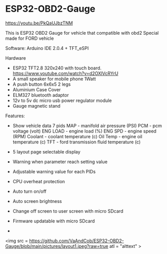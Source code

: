 # ESP32-OBD2-Gauge
https://youtu.be/PkQaUJbzTNM

This is ESP32 OBD2 Gauge for vehicle that compatible with obd2
Special made for FORD vehicle

Software:
Arduino IDE 2.0.4 + TFT_eSPI 

Hardware
- ESP32 TFT2.8 320x240 with touch board. https://www.youtube.com/watch?v=d2OXlVcRYrU
- A small speaker for mobile phone 1Watt
- A push button 6x6x5 2 legs
- Aluminium Case Cover
- ELM327 bluetooth adaptor
- 12v to 5v dc micro usb power regulator module
- Gauge magnetic stand

Features:
- Show vehicle data 7 pids
MAP - manifold air pressure (PSI)
PCM - pcm voltage (volt)
ENG LOAD - engine load (%)
ENG SPD - engine speed (RPM)
Coolant - coolant temperature (c)
Oil Temp - engine oil temperature (c)
TFT - ford transmission fluid temperature (c)

- 5 layout page selectable display
- Warning when parameter reach setting value
- Adjustable warning value for each PIDs
- CPU overheat protection
- Auto turn on/off
- Auto screen brightness
- Change off screen to user screen with micro SDcard
- Firmware updatable with micro SDcard
-
<img src = https://github.com/VaAndCob/ESP32-OBD2-Gauge/blob/main/pictures/layout1.jpeg?raw=true atl = "alttext" >

